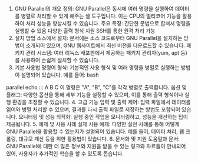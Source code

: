 1. GNU Parallel의 개요
정의: GNU Parallel은 동시에 여러 명령을 실행하여 데이터를 병렬로 처리할 수 있게 해주는 셸 도구입니다. 이는 CPU의 멀티코어 기능을 활용하여 처리 성능을 향상시킬 수 있습니다.
주요 특징:
간단한 문법으로 합쳐서 명령을 실행할 수 있음
다양한 출력 형식 지원
SSH를 통한 원격 처리 가능
2. 설치 방법
소스에서 설치: 문서에는 소스 코드로부터 GNU Parallel을 설치하는 방법이 소개되어 있으며, GNU 웹사이트에서 최신 버전을 다운로드할 수 있습니다.
패키지 관리 시스템: 여러 리눅스 배포판에서 제공하는 패키지 관리자(yum, apt 등)를 사용하여 손쉽게 설치할 수 있습니다.
3. 기본 사용법
명령어 형식: 기본적인 사용 형식 및 여러 명령을 병렬로 실행하는 방법이 설명되어 있습니다. 예를 들어:
bash


parallel echo ::: A B C
이 명령은 "A", "B", "C"를 각각 병렬로 출력합니다.
옵션 및 플래그: 다양한 옵션을 통해 세부 기능을 설정할 수 있으며, 이를 통해 출력 형식이나 실행 환경을 조정할 수 있습니다.
4. 고급 기능
입력 및 출력 제어: 입력 파일에서 데이터를 읽어와 병렬 처리할 수 있으며, 결과를 다시 출력 파일로 저장하는 방법도 포함되어 있습니다.
모니터링 및 성능 최적화: 실행 중인 작업을 모니터링하고, 성능을 개선하는 팁이 제공됩니다.
5. 예제 및 사용 사례
실제 사용 예제: 다양한 실전 사례를 통해 어떻게 GNU Parallel을 활용할 수 있는지가 설명되어 있습니다. 예를 들어, 데이터 처리, 웹 크롤링, 대규모 계산 등을 위한 활용법이 있습니다.
6. 문서화 및 지원
도움말과 문서: GNU Parallel에 대한 더 많은 정보와 지원을 받을 수 있는 링크와 자료들이 안내되어 있어, 사용자가 추가적인 학습을 할 수 있도록 돕습니다.